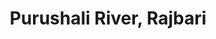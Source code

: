 ---
title: "Purushali River, Rajbari"
title_bn: "পুরুশালি নদী, রাজবাড়ি"
description: "This river originated from Lowland area of Baliakandi Upazilla, Rajbari that flows south – west to joined with Gorai river through Jangal Union, North – west border of Madhukhali Upazilla (Faridpur) and re – enter into Baliakandi Upazilla."
---